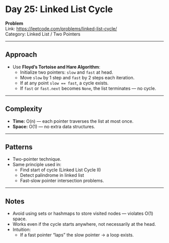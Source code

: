 # Day 25: Linked List Cycle

**Problem**  
Link: https://leetcode.com/problems/linked-list-cycle/  
Category: Linked List / Two Pointers  

---

## Approach
- Use **Floyd’s Tortoise and Hare Algorithm**:
  - Initialize two pointers: `slow` and `fast` at head.
  - Move `slow` by 1 step and `fast` by 2 steps each iteration.
  - If at any point `slow == fast`, a cycle exists.
  - If `fast` or `fast.next` becomes `None`, the list terminates — no cycle.

---

## Complexity
- **Time:** O(n) — each pointer traverses the list at most once.  
- **Space:** O(1) — no extra data structures.

---

## Patterns
- Two-pointer technique.
- Same principle used in:
  - Find start of cycle (Linked List Cycle II)
  - Detect palindrome in linked list
  - Fast-slow pointer intersection problems.

---

## Notes
- Avoid using sets or hashmaps to store visited nodes — violates O(1) space.
- Works even if the cycle starts anywhere, not necessarily at the head.
- Intuition:  
  - If a fast pointer “laps” the slow pointer → a loop exists.